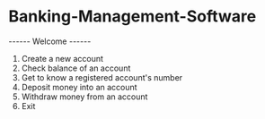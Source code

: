 # Banking-Management-Software

------ Welcome ------

1. Create a new account
2. Check balance of an account
3. Get to know a registered account's number
4. Deposit money into an account
5. Withdraw money from an account
0. Exit
